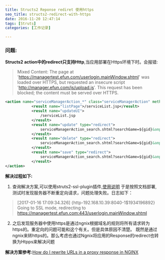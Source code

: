 ```yaml
---
title: Structs2 Reponse rediret 使用https
seo_title: structs2-redirect-with-https
date: 2016-11-20 12:47:14
tags: [Struts]
categories: [工作记录]

---
```


### 问题:
**Structs2 action中的redirect只支持Http**,当应用部署在Https环境下时。会报错:
> Mixed Content: The page at 'https://managertest.efun.com/userlogin.mainWindow.shtml' was loaded over HTTPS, but requested an insecure script 'http://manager.efun.com/js/upload.js'. This request has been blocked; the content must be served over HTTPS.


```xml
<action name="serviceManagerAction_*" class="serviceManagerAction" method="{1}">
			<result name="listPage">/serviceList.jsp</result>
			<result name="updateUI">
				/serviceList.jsp
			</result>
			<result name="update" type="redirect">
				serviceManagerAction_search.shtml?searchGame=${gid}&amp;beginTime=${beginTime}&amp;endTime=${endTime}&amp;area=${area}&amp;gameCode=${gameCode}
			</result>
			<result name="delete" type="redirect">
				serviceManagerAction_search.shtml?searchGame=${gid}&amp;beginTime=${beginTime}&amp;endTime=${endTime}&amp;area=${area}
			</result>
			<result name="save" type="redirect">
				serviceManagerAction_search.shtml?searchGame=${gid}&amp;beginTime=${beginTime}&amp;endTime=${endTime}&amp;area=${area}&amp;gameCode=${gameCode}
			</result>
</action>
```

<!-- more -->

**解决过程如下:**

1. 查询解决方案,可以使用struts2-ssl-plugin插件,[使用说明](https://code.google.com/archive/p/struts2-ssl-plugin/wikis/HowToUse.wiki)
于是按照文档部署,测试时发现服务器不断重定向请求，问题处理失败。日志如下：
> [2017-01-16 17:09:34.326] {http-192.168.10.39:8040-1$1934196892} Going to SSL mode, redirecting to https://managertest.efun.com:443/userlogin.mainWindow.shtml

2. 之后发现服务器中使用https是通过ngnix根据域名的规则将所有请求转为https的。重定向的问题可能和这个有关。但是具体原因不清楚。 既然是通过ngnix来转https的。那么考虑也通过Ngnix将应用的Response的redirect也转换为Htpps来解决问题

**解决方案参考:**[How do I rewrite URLs in a proxy response in NGINX](http://stackoverflow.com/questions/32542282/how-do-i-rewrite-urls-in-a-proxy-response-in-nginx)